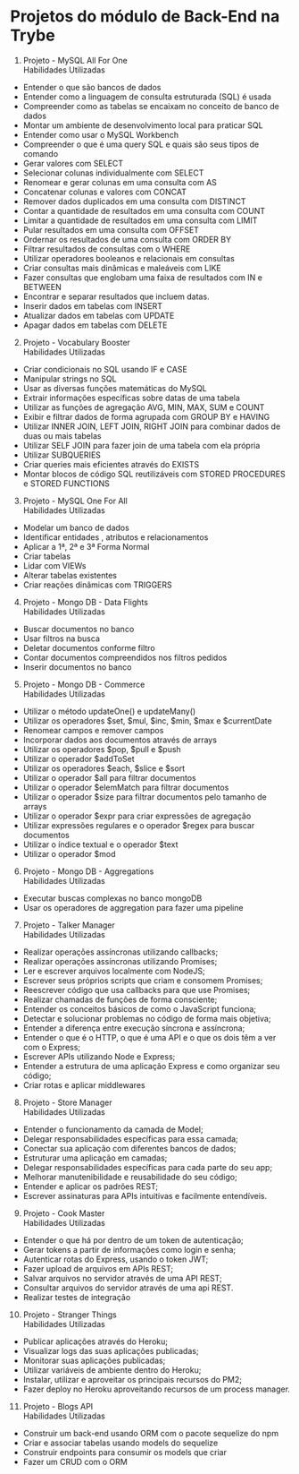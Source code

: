 # Projetos do módulo de Back-End na Trybe
1.  Projeto - MySQL All For One<br>
Habilidades Utilizadas
- Entender o que são bancos de dados
- Entender como a linguagem de consulta estruturada (SQL) é usada
- Compreender como as tabelas se encaixam no conceito de banco de dados
- Montar um ambiente de desenvolvimento local para praticar SQL
- Entender como usar o MySQL Workbench
- Compreender o que é uma query SQL e quais são seus tipos de comando
- Gerar valores com SELECT
- Selecionar colunas individualmente com SELECT
- Renomear e gerar colunas em uma consulta com AS
- Concatenar colunas e valores com CONCAT
- Remover dados duplicados em uma consulta com DISTINCT
- Contar a quantidade de resultados em uma consulta com COUNT
- Limitar a quantidade de resultados em uma consulta com LIMIT
- Pular resultados em uma consulta com OFFSET
- Ordernar os resultados de uma consulta com ORDER BY
- Filtrar resultados de consultas com o WHERE
- Utilizar operadores booleanos e relacionais em consultas
- Criar consultas mais dinâmicas e maleáveis com LIKE
- Fazer consultas que englobam uma faixa de resultados com IN e BETWEEN
- Encontrar e separar resultados que incluem datas.
- Inserir dados em tabelas com INSERT
- Atualizar dados em tabelas com UPDATE
- Apagar dados em tabelas com DELETE

2.  Projeto - Vocabulary Booster<br>
Habilidades Utilizadas
- Criar condicionais no SQL usando IF e CASE
- Manipular strings no SQL
- Usar as diversas funções matemáticas do MySQL
- Extrair informações específicas sobre datas de uma tabela
- Utilizar as funções de agregação AVG, MIN, MAX, SUM e COUNT
- Exibir e filtrar dados de forma agrupada com GROUP BY e HAVING
- Utilizar INNER JOIN, LEFT JOIN, RIGHT JOIN para combinar dados de duas ou mais tabelas
- Utilizar SELF JOIN para fazer join de uma tabela com ela própria
- Utilizar SUBQUERIES
- Criar queries mais eficientes através do EXISTS
- Montar blocos de código SQL reutilizáveis com STORED PROCEDURES e STORED FUNCTIONS

3.  Projeto - MySQL One For All<br>
Habilidades Utilizadas
- Modelar um banco de dados
- Identificar entidades , atributos e relacionamentos
- Aplicar a 1ª, 2ª e 3ª Forma Normal
- Criar tabelas
- Lidar com VIEWs
- Alterar tabelas existentes
- Criar reações dinâmicas com TRIGGERS

4.  Projeto - Mongo DB - Data Flights<br>
Habilidades Utilizadas
- Buscar documentos no banco
- Usar filtros na busca
- Deletar documentos conforme filtro
- Contar documentos compreendidos nos filtros pedidos
- Inserir documentos no banco

5.  Projeto - Mongo DB - Commerce<br>
Habilidades Utilizadas
- Utilizar o método updateOne() e updateMany()
- Utilizar os operadores $set, $mul, $inc, $min, $max e $currentDate
- Renomear campos e remover campos
- Incorporar dados aos documentos através de arrays
- Utilizar os operadores $pop, $pull e $push
- Utilizar o operador $addToSet
- Utilizar os operadores $each, $slice e $sort
- Utilizar o operador $all para filtrar documentos
- Utilizar o operador $elemMatch para filtrar documentos
- Utilizar o operador $size para filtrar documentos pelo tamanho de arrays
- Utilizar o operador $expr para criar expressões de agregação
- Utilizar expressões regulares e o operador $regex para buscar documentos
- Utilizar o índice textual e o operador $text
- Utilizar o operador $mod

6.  Projeto - Mongo DB - Aggregations<br>
Habilidades Utilizadas
- Executar buscas complexas no banco mongoDB
- Usar os operadores de aggregation para fazer uma pipeline

7.  Projeto - Talker Manager<br>
Habilidades Utilizadas
- Realizar operações assíncronas utilizando callbacks;
- Realizar operações assíncronas utilizando Promises;
- Ler e escrever arquivos localmente com NodeJS;
- Escrever seus próprios scripts que criam e consomem Promises;
- Reescrever código que usa callbacks para que use Promises;
- Realizar chamadas de funções de forma consciente;
- Entender os conceitos básicos de como o JavaScript funciona;
- Detectar e solucionar problemas no código de forma mais objetiva;
- Entender a diferença entre execução síncrona e assíncrona;
- Entender o que é o HTTP, o que é uma API e o que os dois têm a ver com o Express;
- Escrever APIs utilizando Node e Express;
- Entender a estrutura de uma aplicação Express e como organizar seu código;
- Criar rotas e aplicar middlewares

8.  Projeto - Store Manager<br>
Habilidades Utilizadas
- Entender o funcionamento da camada de Model;
- Delegar responsabilidades específicas para essa camada;
- Conectar sua aplicação com diferentes bancos de dados;
- Estruturar uma aplicação em camadas;
- Delegar responsabilidades específicas para cada parte do seu app;
- Melhorar manutenibilidade e reusabilidade do seu código;
- Entender e aplicar os padrões REST;
- Escrever assinaturas para APIs intuitivas e facilmente entendíveis.

9.  Projeto - Cook Master<br>
Habilidades Utilizadas
- Entender o que há por dentro de um token de autenticação;
- Gerar tokens a partir de informações como login e senha;
- Autenticar rotas do Express, usando o token JWT;
- Fazer upload de arquivos em APIs REST;
- Salvar arquivos no servidor através de uma API REST;
- Consultar arquivos do servidor através de uma api REST.
- Realizar testes de integração

10. Projeto - Stranger Things<br>
Habilidades Utilizadas
- Publicar aplicações através do Heroku;
- Visualizar logs das suas aplicações publicadas;
- Monitorar suas aplicações publicadas;
- Utilizar variáveis de ambiente dentro do Heroku;
- Instalar, utilizar e aproveitar os principais recursos do PM2;
- Fazer deploy no Heroku aproveitando recursos de um process manager.

11. Projeto - Blogs API<br>
Habilidades Utilizadas
- Construir um back-end usando ORM com o pacote sequelize do npm
- Criar e associar tabelas usando models do sequelize
- Construir endpoints para consumir os models que criar
- Fazer um CRUD com o ORM
